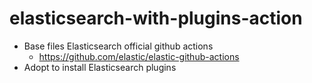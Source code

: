 # elasticsearch-with-plugins-action

- Base files Elasticsearch official github actions
  - https://github.com/elastic/elastic-github-actions
- Adopt to install Elasticsearch plugins
